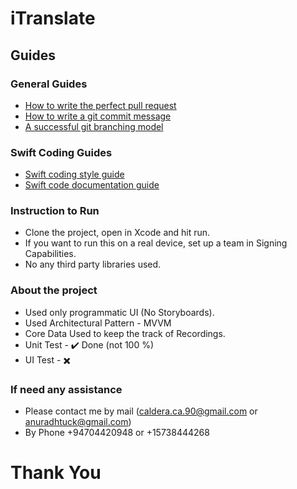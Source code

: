 # iTranslate

## Guides

### General Guides
- [How to write the perfect pull request][2]
- [How to write a git commit message][3]
- [A successful git branching model][4]

### Swift Coding Guides
- [Swift coding style guide][5]
- [Swift code documentation guide][6]


[1]:	https://magnum.travis-ci.com/sonicomobile/itranslate-pro
[2]:	https://github.com/blog/1943-how-to-write-the-perfect-pull-request
[3]:	http://chris.beams.io/posts/git-commit/
[4]:	http://nvie.com/posts/a-successful-git-branching-model/
[5]:	https://github.com/github/swift-style-guide
[6]:	http://nshipster.com/swift-documentation/

[image-1]:	https://magnum.travis-ci.com/sonicomobile/itranslate-pro.svg?token=QnaayqyE2hhTeeq3zWi7

### Instruction to Run
- Clone the project, open in Xcode and hit run.
- If you want to run this on a real device, set up a team in Signing Capabilities.
- No any third party libraries used.

### About the project
- Used only programmatic UI (No Storyboards).
- Used Architectural Pattern - MVVM
- Core Data Used to keep the track of Recordings.
- Unit Test - ✔️ Done (not 100 %)
- UI Test - ✖️

### If need any assistance
- Please contact me by mail (caldera.ca.90@gmail.com or anuradhtuck@gmail.com)
- By Phone +94704420948 or +15738444268

# Thank You
